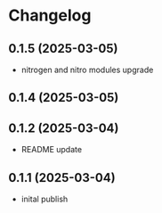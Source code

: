 # Changelog

## 0.1.5 (2025-03-05)

- nitrogen and nitro modules upgrade

## 0.1.4 (2025-03-05)

## 0.1.2 (2025-03-04)

- README update

## 0.1.1 (2025-03-04)

- inital publish
